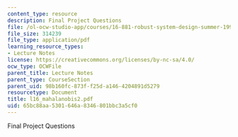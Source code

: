 ```yaml
---
content_type: resource
description: Final Project Questions
file: /ol-ocw-studio-app/courses/16-881-robust-system-design-summer-1998/65bc88aa5301646a8346801bbc3a5cf0_l16_mahalanobis2.pdf
file_size: 314239
file_type: application/pdf
learning_resource_types:
- Lecture Notes
license: https://creativecommons.org/licenses/by-nc-sa/4.0/
ocw_type: OCWFile
parent_title: Lecture Notes
parent_type: CourseSection
parent_uid: 98b160fc-873f-f25d-a146-4204891d5279
resourcetype: Document
title: l16_mahalanobis2.pdf
uid: 65bc88aa-5301-646a-8346-801bbc3a5cf0
---
```

Final Project Questions